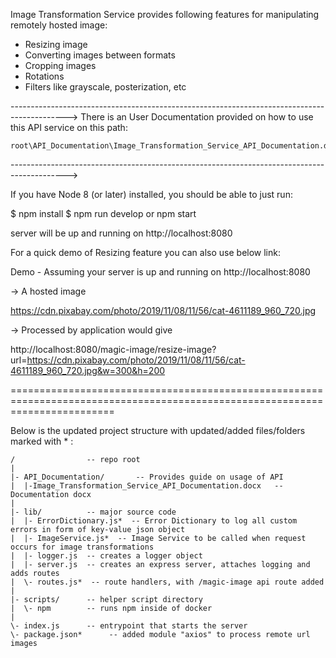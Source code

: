 Image Transformation Service provides following features for manipulating remotely hosted image:

* Resizing image
* Converting images between formats
* Cropping images
* Rotations
* Filters like grayscale, posterization, etc

-------------------------------------------------------------------------------------------->
There is an User Documentation provided on how to use this API service on this path:

    root\API_Documentation\Image_Transformation_Service_API_Documentation.docx
-------------------------------------------------------------------------------------------->

If you have Node 8 (or later) installed, you should be able to just run:

$ npm install
$ npm run develop or npm start

server will be up and running on http://localhost:8080

For a quick demo of Resizing feature you can also use below link:

Demo - Assuming your server is up and running on http://localhost:8080

-> A hosted image

https://cdn.pixabay.com/photo/2019/11/08/11/56/cat-4611189_960_720.jpg

-> Processed by application would give 

http://localhost:8080/magic-image/resize-image?url=https://cdn.pixabay.com/photo/2019/11/08/11/56/cat-4611189_960_720.jpg&w=300&h=200

==============================================================================================================================

Below is the updated project structure with updated/added files/folders marked with * :

```
/                -- repo root
|
|- API_Documentation/       -- Provides guide on usage of API
|  |-Image_Transformation_Service_API_Documentation.docx   -- Documentation docx
|
|- lib/          -- major source code
|  |- ErrorDictionary.js*  -- Error Dictionary to log all custom errors in form of key-value json object
|  |- ImageService.js*  -- Image Service to be called when request occurs for image transformations
|  |- logger.js  -- creates a logger object
|  |- server.js  -- creates an express server, attaches logging and adds routes
|  \- routes.js*  -- route handlers, with /magic-image api route added
|
|- scripts/      -- helper script directory
|  \- npm        -- runs npm inside of docker
|
\- index.js      -- entrypoint that starts the server
\- package.json*      -- added module "axios" to process remote url images

```




